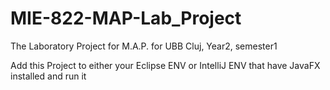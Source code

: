 # MIE-822-MAP-Lab_Project
The Laboratory Project for M.A.P. for UBB Cluj, Year2, semester1


Add this Project to either your Eclipse ENV or IntelliJ ENV that have JavaFX installed and run it
